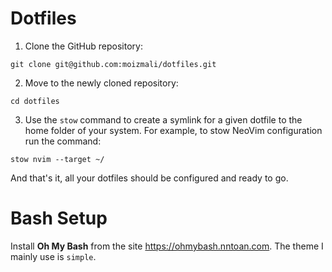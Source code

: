 # Dotfiles

1. Clone the GitHub repository:

```
git clone git@github.com:moizmali/dotfiles.git
```

2. Move to the newly cloned repository:

```
cd dotfiles
```

3. Use the `stow` command to create a symlink for a given dotfile to the home folder of your system. For example, to stow NeoVim configuration run the command:

```
stow nvim --target ~/
```

And that's it, all your dotfiles should be configured and ready to go.

# Bash Setup

Install **Oh My Bash** from the site https://ohmybash.nntoan.com. The theme I mainly use is `simple`.
